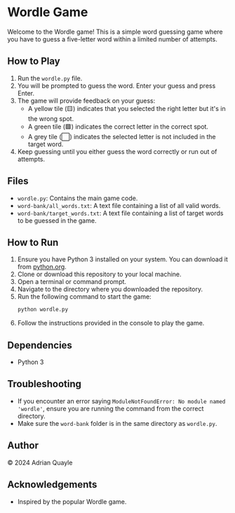 # Wordle Game

Welcome to the Wordle game! This is a simple word guessing game where you have to guess a five-letter word within a limited number of attempts.

## How to Play
1. Run the `wordle.py` file.
2. You will be prompted to guess the word. Enter your guess and press Enter.
3. The game will provide feedback on your guess:
   - A yellow tile (🟨) indicates that you selected the right letter but it's in the wrong spot.
   - A green tile (🟩) indicates the correct letter in the correct spot.
   - A grey tile (⬜) indicates the selected letter is not included in the target word.
4. Keep guessing until you either guess the word correctly or run out of attempts.

## Files
- `wordle.py`: Contains the main game code.
- `word-bank/all_words.txt`: A text file containing a list of all valid words.
- `word-bank/target_words.txt`: A text file containing a list of target words to be guessed in the game.

## How to Run
1. Ensure you have Python 3 installed on your system. You can download it from [python.org](https://www.python.org/downloads/).
2. Clone or download this repository to your local machine.
3. Open a terminal or command prompt.
4. Navigate to the directory where you downloaded the repository.
5. Run the following command to start the game:
   ```sh
   python wordle.py
   ```
6. Follow the instructions provided in the console to play the game.

## Dependencies
- Python 3

## Troubleshooting
- If you encounter an error saying `ModuleNotFoundError: No module named 'wordle'`, ensure you are running the command from the correct directory.
- Make sure the `word-bank` folder is in the same directory as `wordle.py`.

## Author
© 2024 Adrian Quayle

## Acknowledgements
- Inspired by the popular Wordle game.